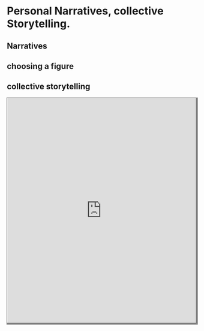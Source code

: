 # Personal Narratives, collective Storytelling. 

## Narratives

## choosing a figure

## collective storytelling

<iframe name="embed_readwrite" src="https://pad.riseup.net/p/TellingNarrative(s)Stories-keep?showControls=true&showChat=true&showLineNumbers=true&useMonospaceFont=false" width="100%" height="600" frameborder="0" style= "box-shadow: 2px 2px 0px 3px rgba(0, 0, 0, 0.50)"></iframe>